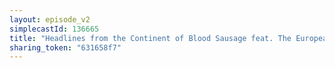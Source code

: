 ```yaml
---
layout: episode_v2
simplecastId: 136665
title: "Headlines from the Continent of Blood Sausage feat. The Europeans"
sharing_token: "631658f7"
---
```




